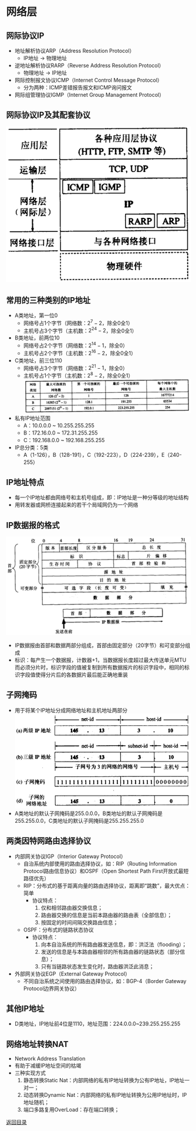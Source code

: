 # 网络层
## 网际协议IP
* 地址解析协议ARP（Address Resolution Protocol）
    * IP地址 -> 物理地址
* 逆地址解析协议RARP（Reverse Address Resolution Protocol）
    * 物理地址 -> IP地址
* 网际控制报文协议ICMP（Internet Control Message Protocol）
    * 分为两种：ICMP差错报告报文和ICMP询问报文
* 网际组管理协议IGMP（Internet Group Management Protocol）

## 网际协议IP及其配套协议
![](img/protocol.png)

## 常用的三种类别的IP地址
* A类地址，第一位0
    * 网络号占1个字节（网络数：$2^{7}-2$，除全0全1）
    * 主机号占3个字节（主机数：$2^{24}-2$，除全0全1）
* B类地址，前两位10
    * 网络号占2个字节（网络数：$2^{14}-1$，除全0）
    * 主机号占2个字节（主机数：$2^{16}-2$，除全0全1）
* C类地址，前三位110
    * 网络号占3个字节（网络数：$2^{21}-1$，除全0）
    * 主机号占1个字节（主机数：$2^{8}-2$，除全0全1）
![](img/address.png)
* 私有IP地址范围
    * A：10.0.0.0 ~ 10.255.255.255
    * B：172.16.0.0 ~ 172.31.255.255
    * C：192.168.0.0 ~ 192.168.255.255
* IP总分类：5类
    * A（1-126），B（128-191），C（192-223），D（224-239），E（240-255）

## IP地址特点
* 每一个IP地址都由网络号和主机号组成，即：IP地址是一种分等级的地址结构
* 用转发器或网桥连接起来的若干个局域网仍为一个网络

## IP数据报的格式
![](img/IPdatagram.png)
* IP数据报由首部和数据两部分组成，首部由固定部分（20字节）和可变部分组成
* 标识：每产生一个数据报，计数器+1，当数据报长度超过最大传送单元MTU而必须分片时，标识字段的值被复制到所有数据报片的标识字段中，相同的标识字段值使得分片后的各数据片最后能正确地重装

## 子网掩码
* 用于将某个IP地址分成网络地址和主机地址两部分
![](img/subnet_mask.png)
* A类地址的默认子网掩码是255.0.0.0，B类地址的默认子网掩码是255.255.0.0，C类地址的默认子网掩码是255.255.255.0

## 两类因特网路由选择协议
* 内部网关协议IGP（Interior Gateway Protocol）
    * 自治系统内部使用的路由选择协议，如：RIP（Routing Information Protocol路由信息协议）和OSPF（Open Shortest Path First开放式最短路径优先）
    * RIP：分布式的基于距离向量的路由选择协议，距离即“跳数”，最大优点：简单
        * 协议特点：
            1. 仅和相邻路由器交换信息；
            2. 路由器交换的信息是当前本路由器的路由表（全部信息）；
            3. 按固定的时间间隔交换路由信息；
    * OSPF：分布式的链路状态协议
        * 协议特点：
            1. 向本自治系统的所有路由器发送信息，即：洪泛法（flooding）；
            2. 发送的信息是与本路由器相邻的所有路由器的链路状态（部分信息）；
            3. 只有当链路状态发生变化时，路由器洪泛此消息；
* 外部网关协议EGP（External Gateway Protocol）
    * 不同自治系统之间使用的路由选择协议，如：BGP-4（Border Gateway Protocol边界网关协议）

## 其他IP地址
* D类地址，IP地址前4位是1110，地址范围：224.0.0.0~239.255.255.255

## 网络地址转换NAT
* Network Address Translation
* 有助于减缓IP地址空间的枯竭
* 三种实现方式
    1. 静态转换Static Nat：内部网络的私有IP地址转换为公有IP地址，IP地址一对一；
    2. 动态转换Dynamic Nat：内部网络的私有IP地址转换为公用IP地址时，IP地址随机；
    3. 端口多路复用OverLoad：存在端口转换；

[返回目录](../CONTENTS.md)